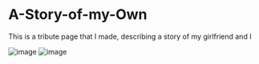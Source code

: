 # A-Story-of-my-Own
This is a tribute page that I made, describing a story of my girlfriend and I


![image](https://github.com/user-attachments/assets/dc1d4be0-316a-4e56-a1bb-f434347edaf8)
![image](https://github.com/user-attachments/assets/cf949a3d-b452-4729-8870-e9819730cfaf)

